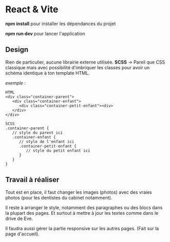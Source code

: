 # React & Vite

**npm install** pour installer les dépendances du projet

**npm run dev** pour lancer l'application

## Design

Rien de particulier, aucune librairie externe utilisée.
**SCSS** -> Pareil que CSS classique mais avec possibilité d'imbriquer les classes pour avoir un schéma identique à ton template HTML.

_exemple_ :

```
HTML
<div class="container-parent">
   <div class="container-enfant">
      <div class="container-petit-enfant"><div>
   </div>
</div> 
```

```
SCSS 
.container-parent {
   // style du parent ici
   .container-enfant {
      // style de l'enfant ici
      .container-petit-enfant {
         // style du petit enfant ici
      }
   }
}
```

## Travail à réaliser

Tout est en place, il faut changer les images (photos) avec des vraies photos (pour les dentistes du cabinet notamment).

Il reste à arranger le style, notamment des paragraphes ou des blocs dans la plupart des pages. Et surtout à mettre à jour les textes comme dans le drive de Eve.

Il faudra aussi gérer la partie responsive sur les autres pages. (Fait sur la page d'accueil).
